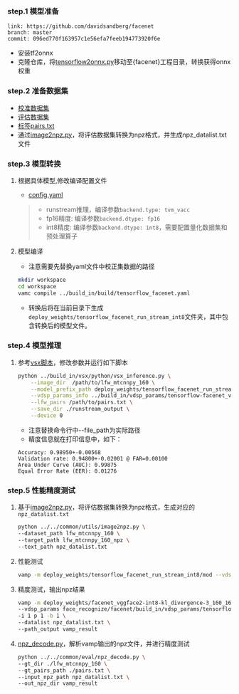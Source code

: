 ### step.1 模型准备

```
link: https://github.com/davidsandberg/facenet
branch: master
commit: 096ed770f163957c1e56efa7feeb194773920f6e
```

- 安装tf2onnx
- 克隆仓库，将[tensorflow2onnx.py](./tensorflow/tensorflow2onnx.py)移动至{facenet}工程目录，转换获得onnx权重


### step.2 准备数据集

- [校准数据集](http://vis-www.cs.umass.edu/lfw/lfw.tgz)
- [评估数据集](https://github.com/davidsandberg/facenet/wiki/Validate-on-lfw)
- [标签pairs.txt](https://github.com/davidsandberg/facenet/blob/master/data/pairs.txt)  
- 通过[image2npz.py](../../common/utils/image2npz.py)，将评估数据集转换为npz格式，并生成npz_datalist.txt文件

### step.3 模型转换

1. 根据具体模型,修改编译配置文件
    - [config.yaml](../build_in/build/tensorflow_facenet.yaml)
    
    > - runstream推理，编译参数`backend.type: tvm_vacc`
    > - fp16精度: 编译参数`backend.dtype: fp16`
    > - int8精度: 编译参数`backend.dtype: int8`，需要配置量化数据集和预处理算子

2. 模型编译
    - 注意需要先替换yaml文件中校正集数据的路径
    ```bash
    mkdir workspace
    cd workspace
    vamc compile ../build_in/build/tensorflow_facenet.yaml
    ```
    - 转换后将在当前目录下生成`deploy_weights/tensorflow_facenet_run_stream_int8`文件夹，其中包含转换后的模型文件。

### step.4 模型推理
1. 参考[vsx脚本](../build_in/vsx/python/vsx_inference.py)，修改参数并运行如下脚本
    ```bash
    python ../build_in/vsx/python/vsx_inference.py \
        --image_dir  /path/to/lfw_mtcnnpy_160 \
        --model_prefix_path deploy_weights/tensorflow_facenet_run_stream_int8/mod \
        --vdsp_params_info ../build_in/vdsp_params/tensorflow-facenet_vggface2-vdsp_params.json \
        --lfw_pairs /path/to/pairs.txt \
        --save_dir ./runstream_output \
        --device 0
    ```
    - 注意替换命令行中--file_path为实际路径
    - 精度信息就在打印信息中，如下：
    ```
    Accuracy: 0.98950+-0.00568
    Validation rate: 0.94800+-0.02001 @ FAR=0.00100
    Area Under Curve (AUC): 0.99875
    Equal Error Rate (EER): 0.01276

    ```

### step.5 性能精度测试
1. 基于[image2npz.py](../../common/utils/image2npz.py)，将评估数据集转换为npz格式，生成对应的`npz_datalist.txt`
    ```bash
    python ../../common/utils/image2npz.py \
    --dataset_path lfw_mtcnnpy_160 \
    --target_path lfw_mtcnnpy_160_npz \
    --text_path npz_datalist.txt
    ```

2. 性能测试
    ```bash
    vamp -m deploy_weights/tensorflow_facenet_run_stream_int8/mod --vdsp_params ../build_in/vdsp_params/tensorflow-facenet_vggface2-vdsp_params.json -i 1 p 1 -b 1
    ```

3. 精度测试，输出npz结果
    ```bash
    vamp -m deploy_weights/facenet_vggface2-int8-kl_divergence-3_160_160-vacc/facenet_vggface2 \
    --vdsp_params face_recognize/facenet/build_in/vdsp_params/tensorflow-facenet_vggface2-vdsp_params.json \
    -i 1 p 1 -b 1 \
    --datalist npz_datalist.txt \
    --path_output vamp_result
    ```

4. [npz_decode.py](../../common/eval/npz_decode.py)，解析vamp输出的npz文件，并进行精度测试
    ```bash
    python ../../common/eval/npz_decode.py \
    --gt_dir ./lfw_mtcnnpy_160 \
    --gt_pairs_path ./pairs.txt \
    --input_npz_path npz_datalist.txt \
    --out_npz_dir vamp_result
    ```